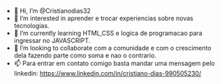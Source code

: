 - 👋 Hi, I’m @Cristianodias32   
- 👀 I’m interested in aprender  e trocar experiencias  sobre novas tecnologias.  
- 🌱 I’m currently learning  HTML,CSS e logica de programacao para ingressar no JAVASCRIPT.
- 💞️ I’m looking to collaborate com a comunidade e   com o crescimento dela fazendo parte como soma e nao o contrario.
- 📫 Para entrar em contato comigo basta mandar uma mensagem pelo linkedin: https://www.linkedin.com/in/cristiano-dias-990505230/

<!---
Cristianodias32/Cristianodias32 is a ✨ special ✨ repository because its `README.md` (this file) appears on your GitHub profile.
You can click the Preview link to take a look at your changes.
--->
